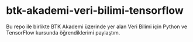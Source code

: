 # btk-akademi-veri-bilimi-tensorflow
Bu repo ile birlikte BTK Akademi üzerinde yer alan Veri Bilimi için Python ve TensorFlow kursunda öğrendiklerimi paylaştım.
